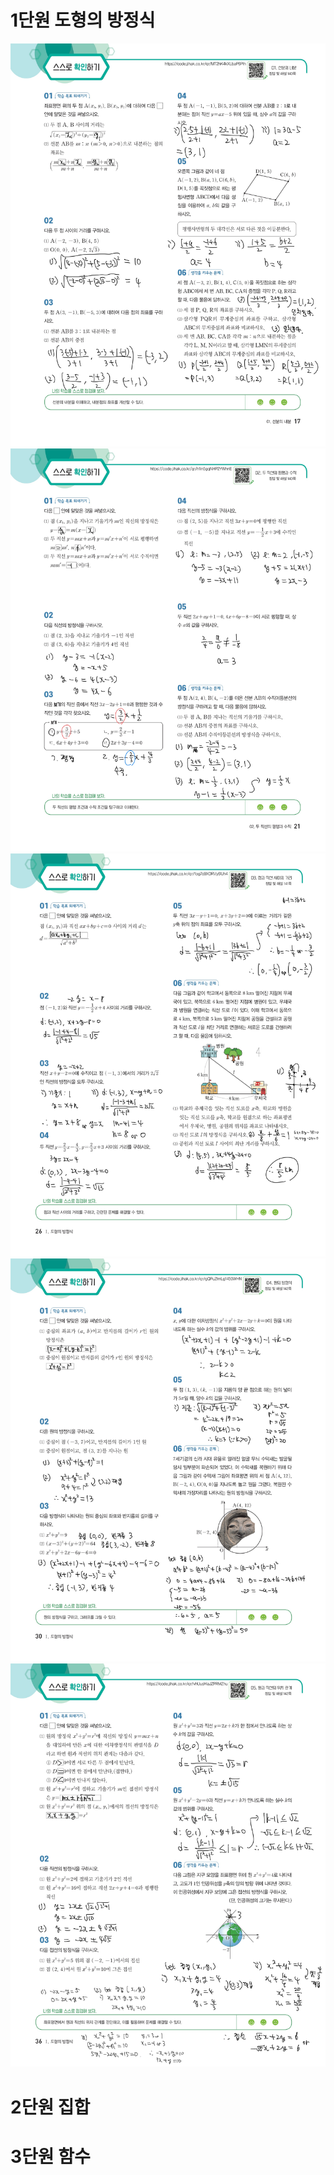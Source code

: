 
# 1단원 도형의 방정식

<img src="/2025 assets/JIHAKSA_공통수학2_고_교과서-17.jpg"/> 

<img src="/2025 assets/JIHAKSA_공통수학2_고_교과서-21.jpg"/> 

<img src="/2025 assets/JIHAKSA_공통수학2_고_교과서-26.jpg"/>

<img src="/2025 assets/JIHAKSA_공통수학2_고_교과서-30.jpg"/>

<img src="/2025 assets/JIHAKSA_공통수학2_고_교과서-36.jpg"/>





# 2단원 집합





# 3단원 함수